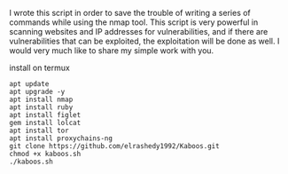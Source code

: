 I wrote this script in order to save 
the trouble of writing a series of 
commands while using the nmap tool.
This script is very powerful in 
scanning websites and IP addresses 
for vulnerabilities,
and if there are vulnerabilities 
that can be exploited, 
the exploitation will be done as well.
I would very much like to share
my simple work with you.

install on termux
<pre><code>apt update 
apt upgrade -y
apt install nmap 
apt install ruby
apt install figlet
gem install lolcat
apt install tor
apt install proxychains-ng 
git clone https://github.com/elrashedy1992/Kaboos.git 
chmod +x kaboos.sh 
./kaboos.sh</code></pre>
